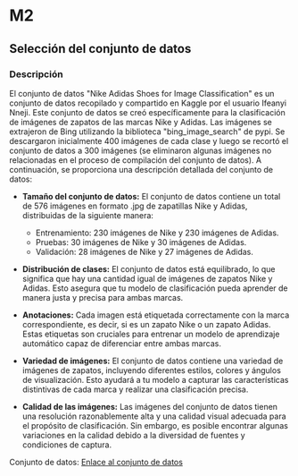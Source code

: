 # M2

## Selección del conjunto de datos

### Descripción
El conjunto de datos "Nike Adidas Shoes for Image Classification" es un conjunto de datos recopilado y compartido en Kaggle por el usuario Ifeanyi Nneji. Este conjunto de datos se creó específicamente para la clasificación de imágenes de zapatos de las marcas Nike y Adidas. Las imágenes se extrajeron de Bing utilizando la biblioteca "bing_image_search" de pypi. Se descargaron inicialmente 400 imágenes de cada clase y luego se recortó el conjunto de datos a 300 imágenes (se eliminaron algunas imágenes no relacionadas en el proceso de compilación del conjunto de datos). A continuación, se proporciona una descripción detallada del conjunto de datos:

* **Tamaño del conjunto de datos:** El conjunto de datos contiene un total de 576 imágenes en formato .jpg de zapatillas Nike y Adidas, distribuidas de la siguiente manera:
  * Entrenamiento: 230 imágenes de Nike y 230 imágenes de Adidas.
  * Pruebas: 30 imágenes de Nike y 30 imágenes de Adidas.
  * Validación: 28 imágenes de Nike y 27 imágenes de Adidas.

* **Distribución de clases:** El conjunto de datos está equilibrado, lo que significa que hay una cantidad igual de imágenes de zapatos Nike y Adidas. Esto asegura que tu modelo de clasificación pueda aprender de manera justa y precisa para ambas marcas.

* **Anotaciones:** Cada imagen está etiquetada correctamente con la marca correspondiente, es decir, si es un zapato Nike o un zapato Adidas. Estas etiquetas son cruciales para entrenar un modelo de aprendizaje automático capaz de diferenciar entre ambas marcas.

* **Variedad de imágenes:** El conjunto de datos contiene una variedad de imágenes de zapatos, incluyendo diferentes estilos, colores y ángulos de visualización. Esto ayudará a tu modelo a capturar las características distintivas de cada marca y realizar una clasificación precisa.

* **Calidad de las imágenes:** Las imágenes del conjunto de datos tienen una resolución razonablemente alta y una calidad visual adecuada para el propósito de clasificación. Sin embargo, es posible encontrar algunas variaciones en la calidad debido a la diversidad de fuentes y condiciones de captura.

Conjunto de datos: [Enlace al conjunto de datos](https://www.kaggle.com/datasets/ifeanyinneji/nike-adidas-shoes-for-image-classification-dataset?select=validation)
